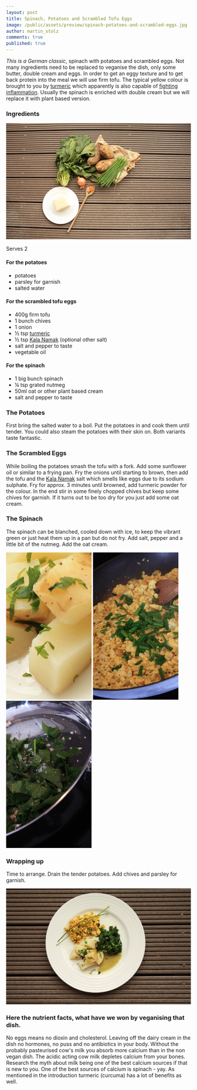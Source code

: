 ```yaml
---
layout: post
title: Spinach, Potatoes and Scrambled Tofu Eggs
image: /public/assets/preview/spinach-potatoes-and-scrambled-eggs.jpg
author: martin_stolz
comments: true
published: true
---
```


*This is a German classic*, spinach with potatoes and scrambled eggs. Not many ingredients need to be replaced to veganise the dish, only some butter, double cream and eggs. In order to get an eggy texture and to get back protein into the meal we will use firm tofu. The typical yellow colour is brought to you by [turmeric](https://en.wikipedia.org/wiki/Turmeric) which apparently is also capable of [fighting inflammation](http://nutritionfacts.org/video/turmeric-curcumin-and-rheumatoid-arthritis/). Usually the spinach is enriched with double cream but we will replace it with plant based version.

<!--more-->

### Ingredients
![The ingredients](/public/assets/spinach-potatoes-and-scrambled-eggs-ingredients.jpg "The ingredients")

Serves 2
#### For the potatoes
* potatoes
* parsley for garnish
* salted water

#### For the scrambled tofu eggs
* 400g firm tofu
* 1 bunch chives
* 1 onion
* ½ tsp [turmeric](https://en.wikipedia.org/wiki/Turmeric)
* ½ tsp [Kala Namak](https://en.wikipedia.org/wiki/Kala_Namak) (optional other salt)
* salt and pepper to taste
* vegetable oil

#### For the spinach
* 1 big bunch spinach
* ¼ tsp grated nutmeg
* 50ml oat or other plant based cream
* salt and pepper to taste

### The Potatoes
First bring the salted water to a boil. Put the potatoes in and cook them until tender. You could also steam the potatoes with their skin on. Both variants taste fantastic.

### The Scrambled Eggs
While boiling the potatoes smash the tofu with a fork. Add some sunflower oil or similar to a frying pan. Fry the onions until starting to brown, then add the tofu and the [Kala Namak](https://en.wikipedia.org/wiki/Kala_Namak) salt which smells like eggs due to its sodium sulphate. Fry for approx. 3 minutes until browned, add turmeric powder for the colour. In the end stir in some finely chopped chives but keep some chives for garnish. If it turns out to be too dry for you just add some oat cream.

### The Spinach
The spinach can be blanched, cooled down with ice, to keep the vibrant green or just heat them up in a pan but do not fry. Add salt, pepper and a little bit of the nutmeg. Add the oat cream.

![](/public/assets/spinach-potatoes-and-scrambled-eggs-result-1.jpg)
![](/public/assets/spinach-potatoes-and-scrambled-eggs-result-2.jpg)
![](/public/assets/spinach-potatoes-and-scrambled-eggs-result-3.jpg)

### Wrapping up
Time to arrange. Drain the tender potatoes. Add chives and parsley for garnish.

![The result](/public/assets/spinach-potatoes-and-scrambled-eggs-result.jpg "The result")

### Here the nutrient facts, what have we won by veganising that dish.

No eggs means no dioxin and cholesterol. Leaving off the dairy cream in the dish no hormones, no puss and no antibiotics in your body. Without the probably pasteurised cow's milk you absorb more calcium than in the non vegan dish. The acidic acting cow milk depletes calcium from your bones. Research the myth about milk being one of the best calcium sources if that is new to you. One of the best sources of calcium is spinach - yay. As mentioned in the introduction turmeric (curcuma) has a lot of benefits as well.